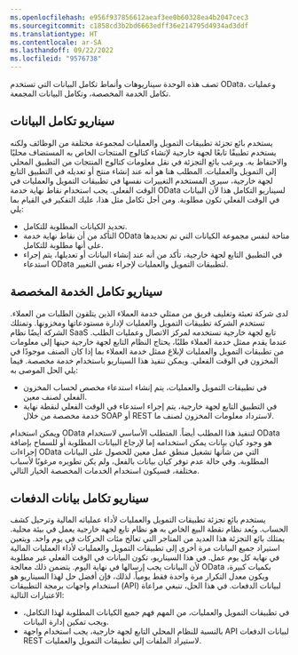 ```yaml
---
ms.openlocfilehash: e956f937856612aeaf3ee0b60328ea4b2047cec3
ms.sourcegitcommit: c1858cd3b2bd6663edff36e214795d4934ad3ddf
ms.translationtype: HT
ms.contentlocale: ar-SA
ms.lasthandoff: 09/22/2022
ms.locfileid: "9576738"
---
```


تصف هذه الوحدة سيناريوهات وأنماط تكامل البيانات التي تستخدم OData، وعمليات تكامل الخدمة المخصصة، وتكامل البيانات المجمعة.

 

## <a name="odata-integration-scenario"></a>سيناريو تكامل البيانات  

يستخدم بائع تجزئة تطبيقات التمويل والعمليات لمجموعة مختلفة من الوظائف ولكنه يستخدم تطبيقًا تابعًا لجهة خارجية لإنشاء كتالوج المنتجات الخاص به المستضاف محليًا والاحتفاظ به. ويرغب بائع التجزئة في نقل معلومات كتالوج المنتجات من التطبيق المحلي إلى التمويل والعمليات. المطلب هنا هو أنه عند إنشاء منتج أو تعديله في التطبيق التابع لجهة خارجية، سيرى المستخدم التغييرات نفسها في تطبيقات التمويل والعمليات في الوقت الفعلي. يجب استخدام نقاط نهاية خدمة OData لسيناريو التكامل هذا لأن البيانات في الوقت الفعلي تكون مطلوبة. ومن أجل تكامل مثل هذا، عليك التفكير في القيام بما يلي:

-   تحديد الكيانات المطلوبة للتكامل.
-   التأكد من أن نقاط نهاية خدمة OData متاحة لنفس مجموعة الكيانات التي تم تحديدها على أنها مطلوبة للتكامل.
-   في التطبيق التابع لجهة خارجية، تأكد من أنه عند إنشاء البيانات أو تعديلها، يتم إجراء استدعاء OData لتطبيقات التمويل والعمليات لإجراء نفس التغيير.

## <a name="custom-service-integration-scenario"></a>سيناريو تكامل الخدمة المخصصة 

لدى شركة تعبئة وتغليف فريق من ممثلي خدمة العملاء الذين يتلقون الطلبات من العملاء. تستخدم الشركة تطبيقات التمويل والعمليات لإدارة مستودعاتها ومخزونها. وتمتلك الشركة أيضًا نظام SaaS تابع لجهة خارجية تستخدمه لمركز الاتصال وعمليات الطلب. عندما يقدم ممثل خدمة العملاء طلبًا، يحتاج النظام التابع لجهة خارجية حينها إلى معلومات من تطبيقات التمويل والعمليات لإبلاغ ممثل خدمة العملاء بما إذا كان الصنف موجودًا في المخزون في الوقت الفعلي. ويمكن تنفيذ هذا السيناريو باستخدام خدمة مخصصة. فيما يلي الحل الموصى به:

-   في تطبيقات التمويل والعمليات، يتم إنشاء استدعاء مخصص لحساب المخزون الفعلي لصنف معين.
-   في التطبيق التابع لجهة خارجية، يتم إجراء استدعاء في الوقت الفعلي لنقطة نهاية خدمة مخصصة من خلال SOAP أو REST لاسترداد معلومات المخزون لصنف ما.

ويمكن استخدام OData لتنفيذ هذا المطلب أيضاً. المتطلب الأساسي لاستخدام OData هو وجود كيان بيانات يمكن استخدامه إما لإرجاع البيانات المطلوبة أو للسماح بإضافة إجراءات OData التي من شأنها تشغيل منطق عمل معين للحصول على البيانات المطلوبة. وفي حالة عدم توفر كيان بيانات بالفعل، ولم يكن تطويره مرغوبًا لأسباب مختلفة، فسيكون استخدام الخدمات المخصصة الخيار التالي.

## <a name="batch-data-integration-scenario"></a>سيناريو تكامل بيانات الدفعات 

يستخدم بائع تجزئة تطبيقات التمويل والعمليات لأداء عملياته المالية وترحيل كشف الحساب. ويُعد نظام نقطة البيع الخاص به هو نظام تابع لجهة خارجية يعمل في بيئة محلية. يمتلك بائع التجزئة هذا العديد من المتاجر التي تعالج مئات الحركات في يوم واحد. ويتعين استيراد جميع البيانات مرة أخرى إلى تطبيقات التمويل والعمليات لأداء العمليات المالية في نهاية كل يوم عمل. في هذا السيناريو، تكون البيانات في الوقت الفعلي غير مطلوبة لأن البيانات يجب إرسالها في نهاية اليوم. يتضمن ذلك معالجة OData بكميات كبيرة، ويكون معدل التكرار مرة واحدة فقط يومياً. لذلك، فإن أفضل حل لهذا السيناريو هو استخدام واجهات برمجة التطبيقات (API) لبيانات الدفعات. في هذا الحل، تنبغي مراعاة الاعتبارات التالية:

-   في تطبيقات التمويل والعمليات، من المهم فهم جميع الكيانات المطلوبة لهذا التكامل، ويجب تمكين إدارة البيانات.
-   بالنسبة للنظام المحلي التابع لجهة خارجية، يجب استخدام واجهة API لبيانات الدفعات REST لاستيراد الملفات إلى تطبيقات التمويل والعمليات.
